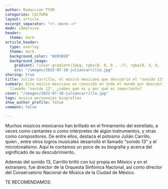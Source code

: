```yaml
---
author: Redacción TYSM
categories: CULTURA
layout: article
excerpt_separator: "<!--more-->"
mode: immersive
header:
  theme: dark
article_header:
  type: overlay
  theme: dark
  background_color: "#203028"
  background_image:
    gradient: linear-gradient(1deg, rgba(0, 0, 0 , .7), rgba(8, 3, 8, .9))
    src: "/images/2022-07-18-juliancarrillo.jpg"
sharing: true
title: Julián Carrillo, el músico mexicano que descubrió el "sonido 13"
summary: Este músico mexicano es conocido en todo el mundo por descubrir o crear el
  llamado "sonido 13", ¿sabes qué es y por qué es importante?
cover: "/images/2022-07-18-juliancarrillo.jpg"
tags: musica personajes biografias
show_author_profile: false
comment: false

---
```

Muchos músicos mexicanos han brillado en el firmamento del estrellato, a veces como cantantes o como intérpretes de algún instrumentos, y otras como compositores. De entre ellos, destaca el potosino Julián Carrillo, quien , entre otros logros musicales desarrolló el llamado "sonido 13" y el microtonalismo. Aquí te contamos un poco de su biografía y acerca del significado de su descubrimiento.

Además del sonido 13, Carrillo brilló con luz propia en México y en el extranjero, fue director de la Orquesta Sinfónica Nacional, así como director del Conservatorio Nacional de Música de la Ciudad de México.

TE RECOMENDAMOS: